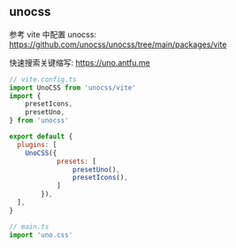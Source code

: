 ## unocss

参考 vite 中配置 unocss: https://github.com/unocss/unocss/tree/main/packages/vite

快速搜索关键缩写: https://uno.antfu.me

```js
// vite.config.ts
import UnoCSS from 'unocss/vite'
import {
    presetIcons,
    presetUno,
} from 'unocss'

export default {
  plugins: [
    UnoCSS({
            presets: [
                presetUno(),
                presetIcons(),
            ]
        }),
  ],
}

// main.ts
import 'uno.css'
```